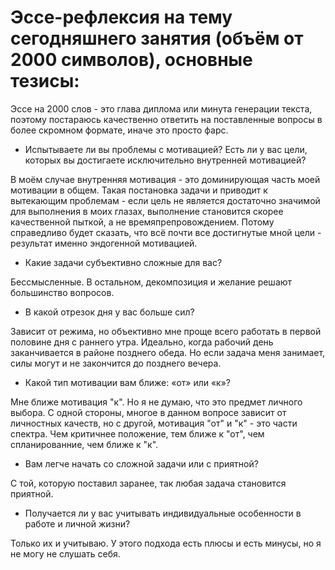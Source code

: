 # Эссе-рефлексия на тему сегодняшнего занятия (объём от 2000 символов), основные тезисы:

Эссе на 2000 слов - это глава диплома или минута генерации текста,
поэтому постараюсь качественно ответить на поставленные вопросы 
в более скромном формате, иначе это просто фарс.


- Испытываете ли вы проблемы с мотивацией?
Есть ли у вас цели, которых вы достигаете исключительно внутренней мотивацией?

В моём случае внутренняя мотивация - это доминирующая часть моей мотивации в общем.
Такая постановка задачи и приводит к вытекающим проблемам - если 
цель не является достаточно значимой для выполнения в моих глазах, выполнение становится 
скорее качественной пыткой, а не времяпрепровождением. Потому справедливо будет 
сказать, что всё почти все достигнутые мной цели - результат именно 
эндогенной мотивацией.

- Какие задачи субъективно сложные для вас?

Бессмысленные. В остальном, декомпозиция и желание решают большинство вопросов.

- В какой отрезок дня у вас больше сил?

Зависит от режима, но объективно мне проще всего работать в первой половине дня с раннего утра.
Идеально, когда рабочий день заканчивается в районе позднего обеда. 
Но если задача меня занимает, силы могут и не закончится до позднего вечера.

- Какой тип мотивации вам ближе: «от» или «к»?

Мне ближе мотивация "к". Но я не думаю, что это предмет личного выбора.
С одной стороны, многое в данном вопросе зависит от личностных качеств, но
с другой, мотивация "от" и "к" - это части спектра. Чем критичнее положение,
тем ближе к "от", чем спланированние, чем ближе к "к".

- Вам легче начать со сложной задачи или с приятной?

С той, которую поставил заранее, так любая задача становится приятной.

- Получается ли у вас учитывать индивидуальные особенности в работе и личной жизни?

Только их и учитываю. У этого подхода есть плюсы и есть минусы, но я не 
могу не слушать себя.
